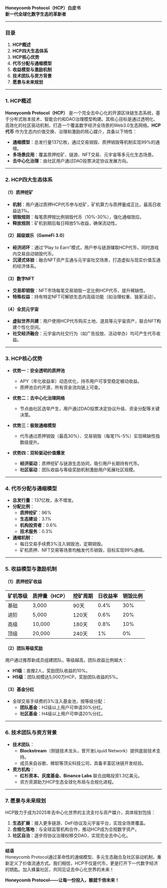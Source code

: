 **Honeycomb Protocol（HCP）白皮书**  
**新一代全球化数字生态的革新者**  

---

### **目录**  
1. **HCP概述**  
2. **HCP四大生态体系**  
3. **HCP核心优势**  
4. **代币分配与通缩模型**  
5. **收益模型与激励机制**  
6. **技术团队与资方背景**  
7. **愿景与未来规划**  

---

### **1. HCP概述**  
**Honeycomb Protocol（HCP）** 是一个完全去中心化的开源区块链生态系统，基于分布式账本技术、智能合约和DAO治理模型构建。其核心目标是通过透明化、高效化的社区驱动机制，打造一个覆盖数字经济全场景的Web3.0生态网络。**HCP代币** 作为生态内价值交换、治理和激励的核心媒介，具备以下特性：  
- **通缩模型**：总发行量137亿枚，通过交易销毁、质押销毁等机制实现99%的通缩。  
- **多场景应用**：覆盖质押挖矿、链游、NFT交易、元宇宙等多元化生态场景。  
- **去中心化治理**：由社区用户通过DAO投票决定协议发展方向。  

---

### **2. HCP四大生态体系**  
#### **（1）质押挖矿**  
- **机制**：用户通过质押HCP代币参与挖矿，矿机算力与质押量成正比，最高日收益达1%。  
- **销毁规则**：每笔质押按比例销毁代币（10%-30%），强化通缩效应。  
- **释放规则**：矿机到期后每日释放5%收益，确保流动性。  

#### **（2）超级娱乐（GameFi 3.0）**  
- **经济闭环**：通过“Play to Earn”模式，用户参与链游赚取HCP代币，同时游戏内交易自动销毁代币。  
- **沉浸式体验**：融合NFT资产互通与元宇宙社交场景，打造虚拟与现实价值互通的经济体系。  

#### **（3）数字NFT**  
- **交易即销毁**：NFT市场每笔交易销毁一定比例HCP代币，提升稀缺性。  
- **特殊权益**：持有特定NFT可解锁生态内高级功能（如治理权重、独家活动）。  

#### **（4）全民元宇宙**  
- **虚拟世界共建**：用户使用HCP代币购买土地、道具等元宇宙资产，联合NFT构建个性化空间。  
- **社交经济融合**：元宇宙内社交行为（如广告投放、活动举办）均可产生代币收益。  

---

### **3. HCP核心优势**  
- **优势一：安全透明的质押池**  
  - APY（年化收益率）动态优化，持币用户可享受稳定被动收益。  
  - 质押池合约开源，所有资金流向链上可查。  

- **优势二：去中心化治理网络**  
  - 节点由社区选举产生，用户通过DAO投票决定协议升级、资金分配等关键决策。  

- **优势三：极致通缩模型**  
  - 代币通过质押销毁（最高30%）、交易销毁（每笔1%-5%）实现稀缺性指数级提升。  

- **优势四：双轮驱动价值爆发**  
  - **经济驱动**：质押挖矿与链游生态协同，吸引用户长期持有代币。  
  - **社区驱动**：团队收益与等级奖励机制激励用户拓展社区规模。  

---

### **4. 代币分配与通缩模型**  
- **总发行量**：137亿枚，永不增发。  
- **分配比例**：  
  - **质押挖矿**：96%  
  - **生态建设**：3.1%  
  - **机构投资者**：0.6%  
  - **技术服务**：0.3%  
- **通缩机制**：  
  - 每日交易手续费3%注入销毁池，定期销毁。  
  - 矿机质押、NFT交易等场景均触发代币销毁，目标实现99%通缩。  

---

### **5. 收益模型与激励机制**  
#### **（1）质押挖矿收益**  
| 矿机等级 | 质押量（HCP） | 挖矿周期 | 日收益率 | 销毁比例 |  
|----------|---------------|----------|----------|----------|  
| 基础     | 3,000         | 90天     | 0.4%     | 30%      |  
| 进阶     | 5,000         | 120天    | 0.6%     | 20%      |  
| 高级     | 10,000        | 180天    | 0.8%     | 10%      |  
| 顶级     | 20,000        | 240天    | 1%       | 0%       |  

#### **（2）团队等级奖励**  
用户通过推荐新成员组建团队，等级越高，团队收益比例越大：  
- **H1级**：直推2人，奖励团队收益的10%。  
- **H5级**：团队规模达5,000万HCP，奖励团队收益的5%。  

#### **（3）基金分红**  
- 全球交易手续费的3%注入基金池，按等级分配：  
  - **团队基金**：H2级以上用户可申请30%分红。  
  - **社区基金**：H4级以上用户可申请20%分红。  

---

### **6. 技术团队与资方背景**  
- **技术团队**：  
  - **Blockstream**（侧链技术龙头，曾开发Liquid Network）提供底层技术支持。  
  - 成员来自谷歌、微软等顶尖科技公司，具备丰富区块链开发经验。  
- **资方机构**：  
  - **红杉资本、灰度基金、Binance Labs** 联合战略投资1.3亿美元。  
  - 资方资源助力HCP生态全球化布局与合规化进程。  

---

### **7. 愿景与未来规划**  
HCP致力于成为2025年去中心化世界的主流支付与资产媒介，具体规划包括：  
1. **生态扩展**：接入更多链游、DeFi协议及元宇宙平台，实现全场景覆盖。  
2. **合规化落地**：与全球监管机构合作，推动HCP成为合规数字资产。  
3. **社区自治**：逐步将协议治理权移交DAO，实现完全去中心化。  

---

**结语**  
Honeycomb Protocol通过革命性的通缩模型、多元生态融合及社区驱动机制，重新定义了价值流通方式。我们相信，HCP不仅是代币，更是打开下一代数字经济的钥匙。加入蜂巢社区，共同见证去中心化世界的未来！  

**Honeycomb Protocol——让每一份投入，酿就千倍未来！**
